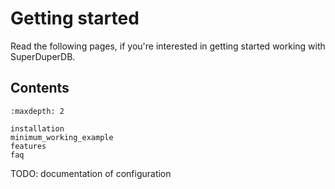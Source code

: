 # Getting started

Read the following pages, if you're interested in getting started working with SuperDuperDB.

## Contents

```{toctree}
:maxdepth: 2

installation
minimum_working_example
features
faq
```



TODO: documentation of configuration